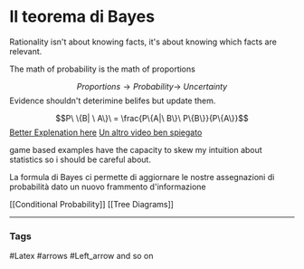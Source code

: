 # Il teorema di Bayes
Rationality isn't about knowing facts, it's about knowing which facts are relevant.

The math of probability is the math of proportions 

$$Proportions \rightarrow Probability \rightarrow \ Uncertainty $$
Evidence shouldn't deterimine belifes but update them. 

$$P\ \{B| \ A\}\ = \frac{P\{A|\ B\}\ P\{B\}}{P\{A\}}$$
 [Better Explenation here](https://www.youtube.com/watch?v=HZGCoVF3YvM)
 [Un altro video ben spiegato](https://www.youtube.com/watch?v=lG4VkPoG3ko)


game based examples have the capacity to skew my intuition about statistics so i should be careful about. 

La formula di Bayes ci permette di aggiornare le nostre assegnazioni di probabilità dato un nuovo frammento d'informazione 

[[Conditional Probability]]
[[Tree Diagrams]]

 



---
### Tags 
#Latex 
#arrows 
#Left_arrow and so on 

